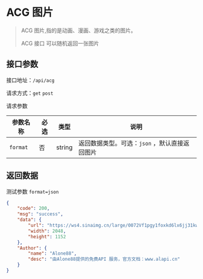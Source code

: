 # ACG 图片

> ACG 图片,指的是动画、漫画、游戏之类的图片。
>
> ACG 接口 可以随机返回一张图片



## 接口参数

接口地址：`/api/acg`

请求方式：`get`  `post`

请求参数

| 参数名称 | 必选 | 类型   | 说明                                          |
| -------- | ---- | ------ | --------------------------------------------- |
| `format` | 否   | string | 返回数据类型。可选：`json` ，默认直接返回图片 |

## 返回数据

测试参数 `format=json`

```json
{
    "code": 200,
    "msg": "success",
    "data": {
        "url": "https://ws4.sinaimg.cn/large/0072Vf1pgy1foxkd6lx6jj31kw0w0wyb.jpg",
        "width": 2048,
        "height": 1152
    },
    "Author": {
        "name": "Alone88",
        "desc": "由Alone88提供的免费API 服务，官方文档：www.alapi.cn"
    }
}
```

